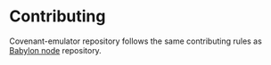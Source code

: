# Contributing

Covenant-emulator repository follows the same contributing rules as
[Babylon node](https://github.com/babylonlabs-io/babylon/blob/main/CONTRIBUTING.md)
repository.
